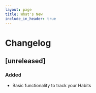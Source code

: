 ```yaml
---
layout: page
title: What's New
include_in_header: true
---
```


# Changelog

## [unreleased]

### Added
- Basic functionality to track your Habits
